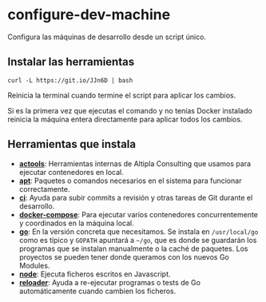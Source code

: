 
# configure-dev-machine

Configura las máquinas de desarrollo desde un script único.


## Instalar las herramientas

```shell
curl -L https://git.io/JJn6D | bash
```

Reinicia la terminal cuando termine el script para aplicar los cambios.

Si es la primera vez que ejecutas el comando y no tenías Docker instalado reinicia la máquina entera directamente para aplicar todos los cambios.


## Herramientas que instala

- **[actools](https://github.com/altipla-consulting/actools)**: Herramientas internas de Altipla Consulting que usamos para ejecutar contenedores en local.
- **[apt](https://packages.ubuntu.com/)**: Paquetes o comandos necesarios en el sistema para funcionar correctamente.
- **[ci](https://github.com/altipla-consulting/ci)**: Ayuda para subir commits a revisión y otras tareas de Git durante el desarrollo.
- **[docker-compose](https://docs.docker.com/compose/)**: Para ejecutar varios contenedores concurrentemente y coordinados en la máquina local.
- **[go](https://golang.org/)**: En la versión concreta que necesitamos. Se instala en `/usr/local/go` como es típico y `GOPATH` apuntará a `~/go`, que es donde se guardarán los programas que se instalan manualmente o la caché de paquetes. Los proyectos se pueden tener donde queramos con los nuevos Go Modules.
- **[node](https://nodejs.org/en/)**: Ejecuta ficheros escritos en Javascript.
- **[reloader](https://github.com/altipla-consulting/reloader)**: Ayuda a re-ejecutar programas o tests de Go automáticamente cuando cambien los ficheros.

